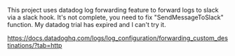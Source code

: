 This project uses datadog log forwarding feature to forward logs to slack via a slack hook.
It's not complete, you need to fix "SendMessageToSlack" function. My datadog trial has expired and I can't try it.


https://docs.datadoghq.com/logs/log_configuration/forwarding_custom_destinations/?tab=http
